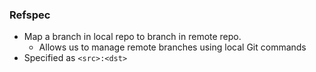 
### Refspec
- Map a branch in local repo to branch in remote repo.
    - Allows us to manage remote branches using local Git commands
- Specified as `<src>:<dst>`

